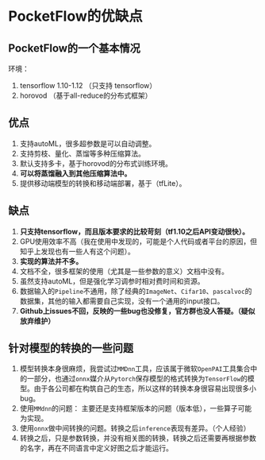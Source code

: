 # PocketFlow的优缺点

## PocketFlow的一个基本情况

环境：

1. tensorflow 1.10-1.12 （只支持 tensorflow）
2. horovod （基于all-reduce的分布式框架）

## 优点

1. 支持autoML，很多超参数是可以自动调整。
2. 支持剪枝、量化、蒸馏等多种压缩算法。
3. 默认支持多卡，基于horovod的分布式训练环境。
4. **可以将蒸馏融入到其他压缩算法中。**
5. 提供移动端模型的转换和移动端部署，基于（tfLite）。

## 缺点

1. **只支持tensorflow，而且版本要求的比较苛刻（tf1.10之后API变动很快）。**
2. GPU使用效率不高（我在使用中发现的，可能是个人代码或者平台的原因，但知乎上发现也有一些人有这个问题）。
3. **实现的算法并不多。**
4. 文档不全，很多框架的使用（尤其是一些参数的意义）文档中没有。
5. 虽然支持autoML，但是强化学习调参时相对费时间和资源。
6. 数据输入的`Pipeline`不通用，除了经典的`ImageNet`、`Cifar10`、`pascalvoc`的数据集，其他的输入都需要自己实现，没有一个通用的input接口。
7. **Github上issues不回，反映的一些bug也没修复，官方群也没人答疑。（疑似放弃维护）**

## 针对模型的转换的一些问题

1. 模型转换本身很麻烦，我尝试过`MMDnn`工具，应该属于微软`OpenPAI`工具集合中的一部分，也通过`onnx`媒介从`Pytorch`保存模型的格式转换为`TensorFlow`的模型。由于各公司都在构筑自己的生态，所以这样的转换本身很容易出现很多小bug。
2. 使用`MMdnn`的问题： 主要还是支持框架版本的问题（版本低），一些算子可能为实现。
3. 使用`onnx`做中间转换的问题。转换之后`inference`表现有差异。（个人经验）
4. 转换之后，只是参数转换，并没有相关图的转换，转换之后还需要再根据参数的名字，再在不同语言中定义好图之后才能运行。
